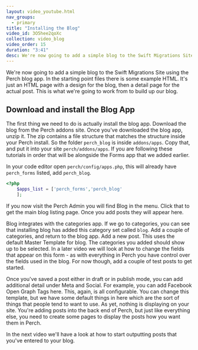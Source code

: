 ```yaml
---
layout: video_youtube.html
nav_groups:
  - primary
title: "Installing the Blog"
video_id: 3O5hee2qoXc
collection: video_blog
video_order: 15
duration: "3:41"
desc: We're now going to add a simple blog to the Swift Migrations Site using the Perch blog app.
---
```


We're now going to add a simple blog to the Swift Migrations Site using the Perch blog app. In the starting point files there is some example HTML. It's just an HTML page with a design for the blog, then a detail page for the actual post. This is what we're going to work from to build up our blog. 

## Download and install the Blog App

The first thing we need to do is actually install the blog app. Download the blog from the Perch addons site. Once you've downloaded the blog app, unzip it. The zip contains a file structure that matches the structure inside your Perch install. So the folder `perch_blog` is inside `addons/apps`. Copy that, and put it into your site `perch/addons/apps`. If you are following these tutorials in order that will be alongside the Forms app that we added earlier.

In your code editor open `perch/config/apps.php`, this will already have `perch_forms` listed, add `perch_blog`. 

```php
<?php
	$apps_list = ['perch_forms','perch_blog'
	];
```

If you now visit the Perch Admin you will find Blog in the menu. Click that to get the main blog listing page. Once you add posts they will appear here.

Blog integrates with the categories app. If we go to categories, you can see that installing blog has added this category set called `blog`. Add a couple of categories, and return to the blog app. Add a new post. This uses the default Master Template for blog. The categories you added should show up to be selected. In a later video we will look at how to change the fields that appear on this form - as with everything in Perch you have control over the fields used in the blog. For now though, add a couple of test posts to get started.

Once you've saved a post either in draft or in publish mode, you can add additional detail under Meta and Social. For example, you can add Facebook Open Graph Tags here. This, again, is all configurable. You can change this template, but we have some default things in here which are the sort of things that people tend to want to use. As yet, nothing is displaying on your site. You're adding posts into the back end of Perch, but just like everything else, you need to create some pages to display the posts how you want them in Perch. 

In the next video we'll have a look at how to start outputting posts that you've entered to your blog.


